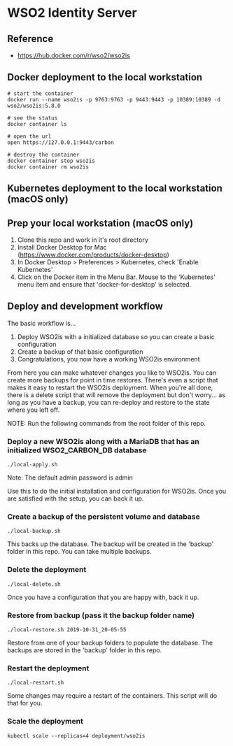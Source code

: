 # WSO2 Identity Server

## Reference
- https://hub.docker.com/r/wso2/wso2is


## Docker deployment to the local workstation

~~~
# start the container
docker run --name wso2is -p 9763:9763 -p 9443:9443 -p 10389:10389 -d wso2/wso2is:5.8.0

# see the status
docker container ls

# open the url
open https://127.0.0.1:9443/carbon

# destroy the container
docker container stop wso2is
docker container rm wso2is
~~~


## Kubernetes deployment to the local workstation (macOS only)

## Prep your local workstation (macOS only)
1. Clone this repo and work in it's root directory
1. Install Docker Desktop for Mac (https://www.docker.com/products/docker-desktop)
1. In Docker Desktop > Preferences > Kubernetes, check 'Enable Kubernetes'
1. Click on the Docker item in the Menu Bar. Mouse to the 'Kubernetes' menu item and ensure that 'docker-for-desktop' is selected.

## Deploy and development workflow
The basic workflow is... 
1. Deploy WSO2is with a initialized database so you can create a basic configuration
1. Create a backup of that basic configuration
1. Congratulations, you now have a working WSO2is environment

From here you can make whatever changes you like to WSO2is.  You can create more backups for point in time restores.  There's even a script that makes it easy to restart the WSO2is deployment.  When you're all done, there is a delete script that will remove the deployment but don't worry... as long as you have a backup, you can re-deploy and restore to the state where you left off.


NOTE: Run the following commands from the root folder of this repo.

### Deploy a new WSO2is along with a MariaDB that has an initialized WSO2_CARBON_DB database
~~~
./local-apply.sh
~~~

Note: The default admin password is admin


Use this to do the initial installation and configuration for WSO2is.  Once you are satisfied with the setup, you can back it up.  


### Create a backup of the persistent volume and database
~~~
./local-backup.sh
~~~

This backs up the database. The backup will be created in the 'backup' folder in this repo. You can take multiple backups.


### Delete the deployment
~~~
./local-delete.sh
~~~

Once you have a configuration that you are happy with, back it up.


### Restore from backup (pass it the backup folder name)
~~~
./local-restore.sh 2019-10-31_20-05-55
~~~

Restore from one of your backup folders to populate the database.  The backups are stored in the 'backup' folder in this repo.


### Restart the deployment
~~~
./local-restart.sh
~~~

Some changes may require a restart of the containers.  This script will do that for you.


### Scale the deployment
~~~
kubectl scale --replicas=4 deployment/wso2is
~~~
